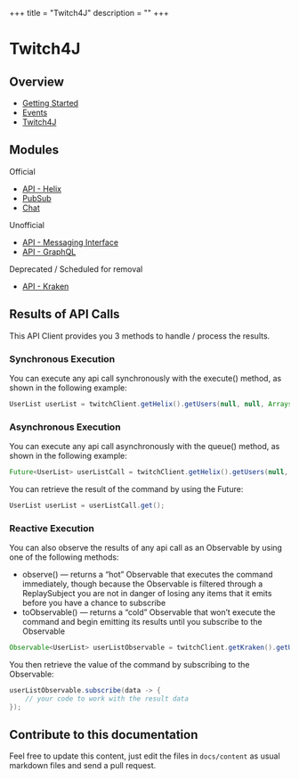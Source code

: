 +++
title = "Twitch4J"
description = ""
+++

# Twitch4J

## Overview

* [Getting Started](./getting-started)
* [Events](./events)
* [Twitch4J](./twitch4j)

## Modules

Official
* [API - Helix](./rest-helix)
* [PubSub](./pubsub)
* [Chat](./chat)

Unofficial

* [API - Messaging Interface](./rest-tmi)
* [API - GraphQL](./graphql)

Deprecated / Scheduled for removal

* [API - Kraken](./rest-kraken)

## Results of API Calls

This API Client provides you 3 methods to handle / process the results.

### Synchronous Execution

You can execute any api call synchronously with the execute() method, as shown in the following example:

```java
UserList userList = twitchClient.getHelix().getUsers(null, null, Arrays.asList("twitch4j")).execute();
```

### Asynchronous Execution

You can execute any api call asynchronously with the queue() method, as shown in the following example:

```java
Future<UserList> userListCall = twitchClient.getHelix().getUsers(null, null, Arrays.asList("twitch4j")).queue();
```

You can retrieve the result of the command by using the Future:

```java
UserList userList = userListCall.get();
```

### Reactive Execution

You can also observe the results of any api call as an Observable by using one of the following methods:

* observe() — returns a “hot” Observable that executes the command immediately, though because the Observable is filtered through a ReplaySubject you are not in danger of losing any items that it emits before you have a chance to subscribe
* toObservable() — returns a “cold” Observable that won’t execute the command and begin emitting its results until you subscribe to the Observable

```java
Observable<UserList> userListObservable = twitchClient.getKraken().getUsers(null, null, Arrays.asList("twitch4j")).observe();
```

You then retrieve the value of the command by subscribing to the Observable:

```java
userListObservable.subscribe(data -> {
    // your code to work with the result data
});
```

## Contribute to this documentation

Feel free to update this content, just edit the files in `docs/content` as usual markdown files and send a pull request.
